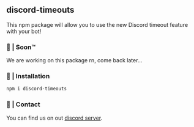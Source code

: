 ## discord-timeouts

This npm package will allow you to use the new Discord timeout feature with your bot!

### 👀 | Soon™
We are working on this package rn, come back later...

### 📂 | Installation
```sh
npm i discord-timeouts
```

### 👥 | Contact
You can find us on out [discord server](https://discord.gg/yxGXJtfRGE).
